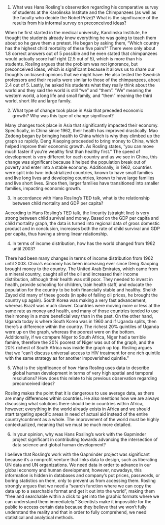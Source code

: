 1. What was Hans Rosling's observation regarding his comparative survey of students at the Karolinska Institute and the Chimpanzees (as well as the faculty who decide the Nobel Prize)? What is the significance of the results from his informal survey on preconceived ideas?

When he first started in the medical university, Karolinska Institute, he thought the students already knew everything he was going to teach them about so he gave them a pretest. He began by asking them, “Which country has the highest child mortality of these five pairs?”  There were only about 1.8 correct answers out of 5 possible and he even stated that chimpanzees would actually score half right (2.5 out of 5), which is more than his students.  Rosling argues that the problem was not ignorance, but preconceived ideas, which is significant because it allows us to share our thoughts on biased opinions that we might have.  He also tested the Swedish professors and their results were similar to those of the chimpanzees, about 2.4 out of 5.  Lastly, he asked his students what they really think about the world and they said the world is still “we” and “them”.  “We” meaning the western world, a long life and small family, and “them” meaning the third world, short life and large family.

2. What type of change took place in Asia that preceded economic growth? Why was this type of change significant?

Many changes took place in Asia that significantly impacted their economy.  Specifically, in China since 1962, their health has improved drastically.  Mao Zedong began by bringing health to China which is why they climbed up the graph so rapidly.  Deng Xiaoping proceeded to bring money to China, which helped improve their economic growth. As Rosling states, “you can move much faster if you're wealthy first than healthy first.”  The speed of development is very different for each country and as we see in China, this change was significant because it helped the population break out of poverty and enter into a stable economy.  Additionally, in 1962, countries were split into two: industrialized countries, known to have small families and live long lives and developing countries, known to have large families and live short lives.  Since then, larger families have transitioned into smaller families, impacting economic growth. 

3. In accordance with Hans Rosling’s TED talk, what is the relationship between child mortality and GDP per capita?

According to Hans Rosling’s TED talk, the linearity (straight line) is very strong between child survival and money.  Based on the GDP per capita and child mortality graph, the data is turned into regional data of gross domestic product and in conclusion, increases both the rate of child survival and GDP per capita, thus having a strong linear relationship. 

4. In terms of income distribution, how has the world changed from 1962 until 2003?

There had been many changes in terms of income distribution from 1962 until 2003.  China’s economy has been increasing ever since Deng Xiaoping brought money to the country.  The United Arab Emirates, which came from a mineral country, caught all of the oil and increased their income distribution, although their health was still poor. They needed to invest in health, provide schooling for children, train health staff, and educate the population for the country to be both financially stable and healthy.  Sheikh Zayed did many of these goods (in spite of falling oil prices, he brought the country up again).  South Korea was making a very fast advancement, whereas Brazil was much slower.  Countries were moving more or less at the same rate as money and health, and many of those countries tended to use their money in a more beneficial way than in the past. On the other hand, Uganda today is where South Korea was in 1960 and if Uganda splits, then there’s a difference within the country.  The richest 20% quintiles of Uganda were up on the graph, whereas the poorest were on the bottom.  Additionally, if we compare Niger to South Africa, Niger had a terrible famine, therefore the 20% poorest of Niger was out of the graph, and the 20% richest of South Africa was inside the graph up top.   Rosling argues that we “can’t discuss universal access to HIV treatment for one rich quintile with the same strategy as for another impoverished quintile.”  

5. What is the significance of how Hans Rosling uses data to describe global human development in terms of very high spatial and temporal resolutions? How does this relate to his previous observation regarding preconceived ideas?

Rosling makes the point that it is dangerous to use average data, as there are many differences within countries.  He also mentions how we are always discussing what solutions there should be in countries within Africa, however; everything in the world already exists in Africa and we should start targeting specific areas in need of actual aid instead of the entire country/continent as a whole.  The improvement of the world must be highly contextualized, meaning that we must be much more detailed.   

6. In your opinion, why was Hans Rosling’s work with the Gapminder project significant in contributing towards advancing the intersection of data science and global human development?

I believe that Rosling’s work with the Gapminder project was significant because it’s a nonprofit venture that links data to design, such as liberating UN data and UN organizations.  We need data in order to advance in our global economy and human development; however, nowadays, this information is hidden in databases and company’s put prices, passwords, or boring statistics on them, only to prevent us from accessing them.  Rosling strongly argues that we need a “search function where we can copy the data up to a searchable format and get it out into the world”, making them “free and searchable within a click to get into the graphic formats where we can understand them immediately.”  Scientists make it impossible for the public to access certain data because they believe that we won’t fully understand the reality and that in order to fully comprehend, we need statistical and analytical methods. 
